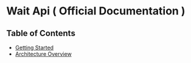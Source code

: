 # Wait Api ( Official Documentation )



## Table of Contents

- [Getting Started]()
- [Architecture Overview]()